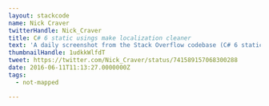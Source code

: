 ```yaml
---
layout: stackcode
name: Nick Craver
twitterHandle: Nick_Craver
title: C# 6 static usings make localization cleaner
text: 'A daily screenshot from the Stack Overflow codebase (C# 6 static usings make localization cleaner). '
thumbnailHandle: 1udkkWlfdT
tweet: https://twitter.com/Nick_Craver/status/741589157068300288
date: 2016-06-11T11:13:27.0000000Z
tags:
  - not-mapped

---
```


